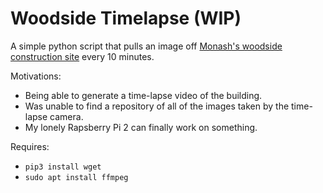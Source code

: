 # Woodside Timelapse (WIP)
A simple python script that pulls an image off [Monash's woodside construction site](https://www.monash.edu/it/woodside-building) every 10 minutes.

Motivations: 
* Being able to generate a time-lapse video of the building.
* Was unable to find a repository of all of the images taken by the time-lapse camera.
* My lonely Rapsberry Pi 2 can finally work on something.

Requires: 
* `pip3 install wget`
* `sudo apt install ffmpeg`


